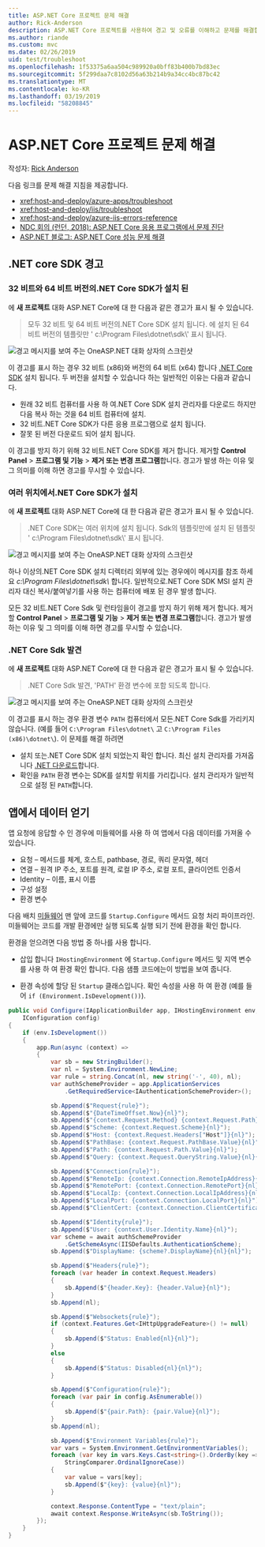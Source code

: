 ```yaml
---
title: ASP.NET Core 프로젝트 문제 해결
author: Rick-Anderson
description: ASP.NET Core 프로젝트를 사용하여 경고 및 오류를 이해하고 문제를 해결합니다.
ms.author: riande
ms.custom: mvc
ms.date: 02/26/2019
uid: test/troubleshoot
ms.openlocfilehash: 1f53375a6aa504c989920a0bff83b400b7bd83ec
ms.sourcegitcommit: 5f299daa7c8102d56a63b214b9a34cc4bc87bc42
ms.translationtype: MT
ms.contentlocale: ko-KR
ms.lasthandoff: 03/19/2019
ms.locfileid: "58208845"
---
```

# <a name="troubleshoot-aspnet-core-projects"></a>ASP.NET Core 프로젝트 문제 해결

작성자: [Rick Anderson](https://twitter.com/RickAndMSFT)

다음 링크를 문제 해결 지침을 제공합니다.

* <xref:host-and-deploy/azure-apps/troubleshoot>
* <xref:host-and-deploy/iis/troubleshoot>
* <xref:host-and-deploy/azure-iis-errors-reference>
* [NDC 회의 (런던, 2018): ASP.NET Core 응용 프로그램에서 문제 진단](https://www.youtube.com/watch?v=RYI0DHoIVaA)
* [ASP.NET 블로그: ASP.NET Core 성능 문제 해결](https://blogs.msdn.microsoft.com/webdev/2018/05/23/asp-net-core-performance-improvements/)

## <a name="net-core-sdk-warnings"></a>.NET core SDK 경고

### <a name="both-the-32-bit-and-64-bit-versions-of-the-net-core-sdk-are-installed"></a>32 비트와 64 비트 버전의.NET Core SDK가 설치 된

에 **새 프로젝트** 대화 ASP.NET Core에 대 한 다음과 같은 경고가 표시 될 수 있습니다.

> 모두 32 비트 및 64 비트 버전의.NET Core SDK 설치 됩니다. 에 설치 된 64 비트 버전의 템플릿만 ' c:\\Program Files\\dotnet\\sdk\\' 표시 됩니다.

![경고 메시지를 보여 주는 OneASP.NET 대화 상자의 스크린샷](troubleshoot/_static/both32and64bit.png)

이 경고를 표시 하는 경우 32 비트 (x86)와 버전의 64 비트 (x64) 합니다 [.NET Core SDK](https://www.microsoft.com/net/download/all) 설치 됩니다. 두 버전을 설치할 수 있습니다 하는 일반적인 이유는 다음과 같습니다.

* 원래 32 비트 컴퓨터를 사용 하 여.NET Core SDK 설치 관리자를 다운로드 하지만 다음 복사 하는 것을 64 비트 컴퓨터에 설치.
* 32 비트.NET Core SDK가 다른 응용 프로그램으로 설치 됩니다.
* 잘못 된 버전 다운로드 되어 설치 됩니다.

이 경고를 방지 하기 위해 32 비트.NET Core SDK를 제거 합니다. 제거할 **Control Panel** > **프로그램 및 기능** > **제거 또는 변경 프로그램**합니다. 경고가 발생 하는 이유 및 그 의미를 이해 하면 경고를 무시할 수 있습니다.

### <a name="the-net-core-sdk-is-installed-in-multiple-locations"></a>여러 위치에서.NET Core SDK가 설치

에 **새 프로젝트** 대화 ASP.NET Core에 대 한 다음과 같은 경고가 표시 될 수 있습니다.

> .NET Core SDK는 여러 위치에 설치 됩니다. Sdk의 템플릿만에 설치 된 템플릿 ' c:\\Program Files\\dotnet\\sdk\\' 표시 됩니다.

![경고 메시지를 보여 주는 OneASP.NET 대화 상자의 스크린샷](troubleshoot/_static/multiplelocations.png)

하나 이상의.NET Core SDK 설치 디렉터리 외부에 있는 경우에이 메시지를 참조 하세요 *c:\\Program Files\\dotnet\\sdk\\* 합니다. 일반적으로.NET Core SDK MSI 설치 관리자 대신 복사/붙여넣기를 사용 하는 컴퓨터에 배포 된 경우 발생 합니다.

모든 32 비트.NET Core Sdk 및 런타임을이 경고를 방지 하기 위해 제거 합니다. 제거할 **Control Panel** > **프로그램 및 기능** > **제거 또는 변경 프로그램**합니다. 경고가 발생 하는 이유 및 그 의미를 이해 하면 경고를 무시할 수 있습니다.

### <a name="no-net-core-sdks-were-detected"></a>.NET Core Sdk 발견

에 **새 프로젝트** 대화 ASP.NET Core에 대 한 다음과 같은 경고가 표시 될 수 있습니다.

> .NET Core Sdk 발견, 'PATH' 환경 변수에 포함 되도록 합니다.

![경고 메시지를 보여 주는 OneASP.NET 대화 상자의 스크린샷](troubleshoot/_static/NoNetCore.png)

이 경고를 표시 하는 경우 환경 변수 `PATH` 컴퓨터에서 모든.NET Core Sdk를 가리키지 않습니다. (예를 들어 `C:\Program Files\dotnet\` 고 `C:\Program Files (x86)\dotnet\`). 이 문제를 해결 하려면

* 설치 또는.NET Core SDK 설치 되었는지 확인 합니다. 최신 설치 관리자를 가져옵니다 [.NET 다운로드](https://dotnet.microsoft.com/download)합니다. 
* 확인을 `PATH` 환경 변수는 SDK를 설치할 위치를 가리킵니다. 설치 관리자가 일반적으로 설정 된 `PATH`합니다.

## <a name="obtain-data-from-an-app"></a>앱에서 데이터 얻기

앱 요청에 응답할 수 인 경우에 미들웨어를 사용 하 여 앱에서 다음 데이터를 가져올 수 있습니다.

* 요청 &ndash; 메서드를 체계, 호스트, pathbase, 경로, 쿼리 문자열, 헤더
* 연결 &ndash; 원격 IP 주소, 포트를 원격, 로컬 IP 주소, 로컬 포트, 클라이언트 인증서
* Identity &ndash; 이름, 표시 이름
* 구성 설정
* 환경 변수

다음 배치 [미들웨어](xref:fundamentals/middleware/index#create-a-middleware-pipeline-with-iapplicationbuilder) 맨 앞에 코드를 `Startup.Configure` 메서드 요청 처리 파이프라인. 미들웨어는 코드를 개발 환경에만 실행 되도록 실행 되기 전에 환경을 확인 합니다.

환경을 얻으려면 다음 방법 중 하나를 사용 합니다.

* 삽입 합니다 `IHostingEnvironment` 에 `Startup.Configure` 메서드 및 지역 변수를 사용 하 여 환경 확인 합니다. 다음 샘플 코드에는이 방법을 보여 줍니다.

* 환경 속성에 할당 된 `Startup` 클래스입니다. 확인 속성을 사용 하 여 환경 (예를 들어 `if (Environment.IsDevelopment())`).

```csharp
public void Configure(IApplicationBuilder app, IHostingEnvironment env, 
    IConfiguration config)
{
    if (env.IsDevelopment())
    {
        app.Run(async (context) =>
        {
            var sb = new StringBuilder();
            var nl = System.Environment.NewLine;
            var rule = string.Concat(nl, new string('-', 40), nl);
            var authSchemeProvider = app.ApplicationServices
                .GetRequiredService<IAuthenticationSchemeProvider>();

            sb.Append($"Request{rule}");
            sb.Append($"{DateTimeOffset.Now}{nl}");
            sb.Append($"{context.Request.Method} {context.Request.Path}{nl}");
            sb.Append($"Scheme: {context.Request.Scheme}{nl}");
            sb.Append($"Host: {context.Request.Headers["Host"]}{nl}");
            sb.Append($"PathBase: {context.Request.PathBase.Value}{nl}");
            sb.Append($"Path: {context.Request.Path.Value}{nl}");
            sb.Append($"Query: {context.Request.QueryString.Value}{nl}{nl}");

            sb.Append($"Connection{rule}");
            sb.Append($"RemoteIp: {context.Connection.RemoteIpAddress}{nl}");
            sb.Append($"RemotePort: {context.Connection.RemotePort}{nl}");
            sb.Append($"LocalIp: {context.Connection.LocalIpAddress}{nl}");
            sb.Append($"LocalPort: {context.Connection.LocalPort}{nl}");
            sb.Append($"ClientCert: {context.Connection.ClientCertificate}{nl}{nl}");

            sb.Append($"Identity{rule}");
            sb.Append($"User: {context.User.Identity.Name}{nl}");
            var scheme = await authSchemeProvider
                .GetSchemeAsync(IISDefaults.AuthenticationScheme);
            sb.Append($"DisplayName: {scheme?.DisplayName}{nl}{nl}");

            sb.Append($"Headers{rule}");
            foreach (var header in context.Request.Headers)
            {
                sb.Append($"{header.Key}: {header.Value}{nl}");
            }
            sb.Append(nl);

            sb.Append($"Websockets{rule}");
            if (context.Features.Get<IHttpUpgradeFeature>() != null)
            {
                sb.Append($"Status: Enabled{nl}{nl}");
            }
            else
            {
                sb.Append($"Status: Disabled{nl}{nl}");
            }

            sb.Append($"Configuration{rule}");
            foreach (var pair in config.AsEnumerable())
            {
                sb.Append($"{pair.Path}: {pair.Value}{nl}");
            }
            sb.Append(nl);

            sb.Append($"Environment Variables{rule}");
            var vars = System.Environment.GetEnvironmentVariables();
            foreach (var key in vars.Keys.Cast<string>().OrderBy(key => key, 
                StringComparer.OrdinalIgnoreCase))
            {
                var value = vars[key];
                sb.Append($"{key}: {value}{nl}");
            }

            context.Response.ContentType = "text/plain";
            await context.Response.WriteAsync(sb.ToString());
        });
    }
}
```
